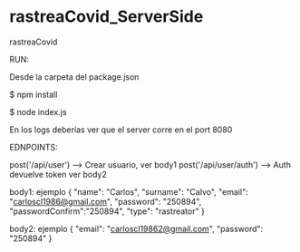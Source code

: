 # rastreaCovid_ServerSide
rastreaCovid



RUN:

Desde la carpeta del package.json

$ npm install

$ node index.js 

En los logs deberías ver que el server corre en el port 8080



EDNPOINTS:

post('/api/user') --> Crear usuario, ver body1
post('/api/user/auth') --> Auth devuelve token ver body2

body1: ejemplo
{
    "name": "Carlos",
    "surname": "Calvo",
    "email": "carloscl1986@gmail.com",
    "password": "250894",
    "passwordConfirm":"250894",
    "type": "rastreator"
}


body2: ejemplo
{
    "email": "carloscl19862@gmail.com",
    "password": "250894"
}



